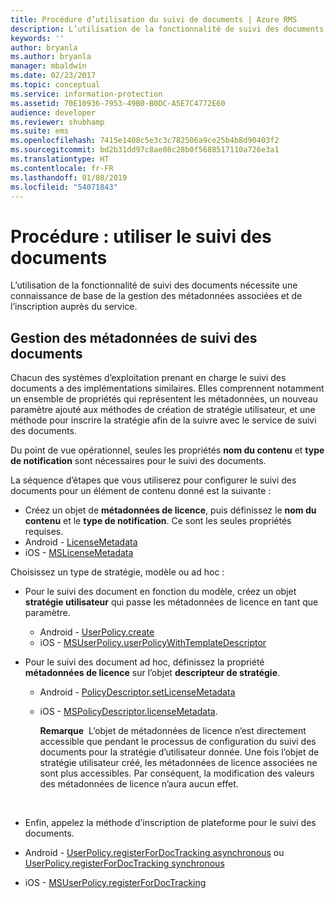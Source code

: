 ```yaml
---
title: Procédure d’utilisation du suivi de documents | Azure RMS
description: L’utilisation de la fonctionnalité de suivi des documents nécessite une connaissance de base de la gestion des métadonnées associées et de l’inscription auprès du service.
keywords: ''
author: bryanla
ms.author: bryanla
manager: mbaldwin
ms.date: 02/23/2017
ms.topic: conceptual
ms.service: information-protection
ms.assetid: 70E10936-7953-49B0-B0DC-A5E7C4772E60
audience: developer
ms.reviewer: shubhamp
ms.suite: ems
ms.openlocfilehash: 7415e1408c5e3c3c782506a9ce25b4b8d90403f2
ms.sourcegitcommit: bd2b31dd97c8ae08c28b0f5688517110a726e3a1
ms.translationtype: HT
ms.contentlocale: fr-FR
ms.lasthandoff: 01/08/2019
ms.locfileid: "54071843"
---
```

# <a name="how-to-use-document-tracking"></a>Procédure : utiliser le suivi des documents

L’utilisation de la fonctionnalité de suivi des documents nécessite une connaissance de base de la gestion des métadonnées associées et de l’inscription auprès du service.

## <a name="managing-document-tracking-metadata"></a>Gestion des métadonnées de suivi des documents

Chacun des systèmes d’exploitation prenant en charge le suivi des documents a des implémentations similaires. Elles comprennent notamment un ensemble de propriétés qui représentent les métadonnées, un nouveau paramètre ajouté aux méthodes de création de stratégie utilisateur, et une méthode pour inscrire la stratégie afin de la suivre avec le service de suivi des documents.

Du point de vue opérationnel, seules les propriétés **nom du contenu** et **type de notification** sont nécessaires pour le suivi des documents.

La séquence d’étapes que vous utiliserez pour configurer le suivi des documents pour un élément de contenu donné est la suivante :

-   Créez un objet de **métadonnées de licence**, puis définissez le **nom du contenu** et le **type de notification**. Ce sont les seules propriétés requises.
   - Android - [LicenseMetadata](https://msdn.microsoft.com/library/mt573675.aspx)
   -  iOS - [MSLicenseMetadata](https://msdn.microsoft.com/library/mt573683.aspx)

Choisissez un type de stratégie, modèle ou ad hoc :
- Pour le suivi des document en fonction du modèle, créez un objet **stratégie utilisateur** qui passe les métadonnées de licence en tant que paramètre.
  - Android - [UserPolicy.create](https://msdn.microsoft.com/library/dn790887.aspx)
  - iOS - [MSUserPolicy.userPolicyWithTemplateDescriptor](https://msdn.microsoft.com/library/dn790808.aspx)

- Pour le suivi des document ad hoc, définissez la propriété **métadonnées de licence** sur l’objet **descripteur de stratégie**.
  - Android - [PolicyDescriptor.setLicenseMetadata](https://msdn.microsoft.com/library/mt573698.aspx)
  - iOS - [MSPolicyDescriptor.licenseMetadata](https://msdn.microsoft.com/library/mt573693.aspx).

    **Remarque**  L’objet de métadonnées de licence n’est directement accessible que pendant le processus de configuration du suivi des documents pour la stratégie d’utilisateur donnée. Une fois l’objet de stratégie utilisateur créé, les métadonnées de licence associées ne sont plus accessibles. Par conséquent, la modification des valeurs des métadonnées de licence n’aura aucun effet.

     

-   Enfin, appelez la méthode d’inscription de plateforme pour le suivi des documents.
  - Android - [UserPolicy.registerForDocTracking asynchronous](https://msdn.microsoft.com/library/mt573699.aspx) ou [UserPolicy.registerForDocTracking synchronous](https://msdn.microsoft.com/library/mt631387.aspx)
  - iOS - [MSUserPolicy.registerForDocTracking](https://msdn.microsoft.com/library/mt573694.aspx)
